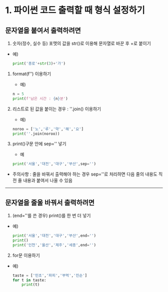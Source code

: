 # 1. 파이썬 코드 출력할 때 형식 설정하기

## 문자열을 붙여서 출력하려면

1. 숫자(정수, 실수 등) 포맷의 값을 str()로 이용해 문자열로 바꾼 후 +로 붙이기
- 예) 
    ```python
    print('종로'+str(3)+'가')
    ```

1. format(f'') 이용하기
    - 예)
    ```python
    n = 5
    print(f'남은 시간 : {n}분')
    ```

2. 리스트로 된 값을 붙이는 경우 : ''.join() 이용하기
    - 예)
    ```python
    noroo = ['노','루','약','해','요']
    print(''.join(noroo))
    ```

3. print()구문 안에 sep='' 넣기
   - 예
    ```python
    print('서울','대전','대구','부산',sep='')
    ```

  - 주의사항 : 줄을 바꿔서 출력해야 하는 경우 sep=''로 처리하면 다음 줄의 내용도 직전 줄 내용과 붙여서 나올 수 있음

---
## 문자열을 줄울 바꿔서 출력하려면
1. (end=''를 쓴 경우) print()를 한 번 더 넣기
- 예)
    ```python
    print('서울','대전','대구','부산',end='')
    print()
    print('인천','울산','제주','세종',end='')
    ```

2. for문 이용하기
- 예)
    ```python
    taste = ['민초','파피','부먹','진순']
    for t in taste:
        print(t)
    ```


